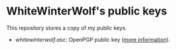 # WhiteWinterWolf's public keys

This repository stores a copy of my public keys.

- *whitewinterwolf.asc*: OpenPGP public key ([more information][pgp-more]).


[pgp-more]: https://www.whitewinterwolf.com/about/pgp/
  "More information on my PGP key and its uses."
